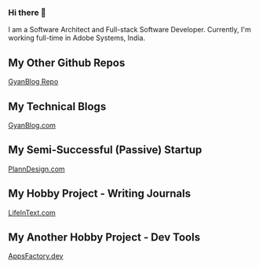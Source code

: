 ### Hi there 👋
I am a Software Architect and Full-stack Software Developer.
Currently, I'm working full-time in Adobe Systems, India.

## My Other Github Repos
[GyanBlog Repo](https://github.com/gyanblog)

## My Technical Blogs
[GyanBlog.com](https://www.gyanblog.com)

## My Semi-Successful (Passive) Startup
[PlannDesign.com](https://www.planndesign.com)

## My Hobby Project - Writing Journals
[LifeInText.com](https://www.lifeintext.com)

## My Another Hobby Project - Dev Tools
[AppsFactory.dev](https://www.appsfactory.dev/)


<!--
**goravsingal/goravsingal** is a ✨ _special_ ✨ repository because its `README.md` (this file) appears on your GitHub profile.

Here are some ideas to get you started:

- 🔭 I’m currently working on ...
- 🌱 I’m currently learning ...
- 👯 I’m looking to collaborate on ...
- 🤔 I’m looking for help with ...
- 💬 Ask me about ...
- 📫 How to reach me: ...
- 😄 Pronouns: ...
- ⚡ Fun fact: ...
-->
